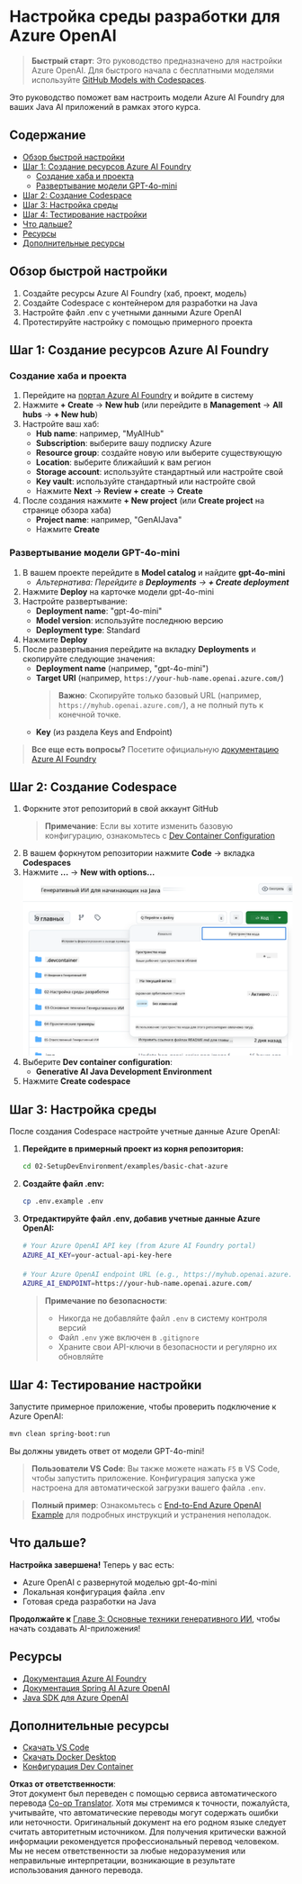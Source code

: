<!--
CO_OP_TRANSLATOR_METADATA:
{
  "original_hash": "bfdb4b4eadbee3a59ef742439f58326a",
  "translation_date": "2025-07-27T12:51:01+00:00",
  "source_file": "02-SetupDevEnvironment/getting-started-azure-openai.md",
  "language_code": "ru"
}
-->
# Настройка среды разработки для Azure OpenAI

> **Быстрый старт**: Это руководство предназначено для настройки Azure OpenAI. Для быстрого начала с бесплатными моделями используйте [GitHub Models with Codespaces](./README.md#quick-start-cloud).

Это руководство поможет вам настроить модели Azure AI Foundry для ваших Java AI приложений в рамках этого курса.

## Содержание

- [Обзор быстрой настройки](../../../02-SetupDevEnvironment)
- [Шаг 1: Создание ресурсов Azure AI Foundry](../../../02-SetupDevEnvironment)
  - [Создание хаба и проекта](../../../02-SetupDevEnvironment)
  - [Развертывание модели GPT-4o-mini](../../../02-SetupDevEnvironment)
- [Шаг 2: Создание Codespace](../../../02-SetupDevEnvironment)
- [Шаг 3: Настройка среды](../../../02-SetupDevEnvironment)
- [Шаг 4: Тестирование настройки](../../../02-SetupDevEnvironment)
- [Что дальше?](../../../02-SetupDevEnvironment)
- [Ресурсы](../../../02-SetupDevEnvironment)
- [Дополнительные ресурсы](../../../02-SetupDevEnvironment)

## Обзор быстрой настройки

1. Создайте ресурсы Azure AI Foundry (хаб, проект, модель)
2. Создайте Codespace с контейнером для разработки на Java
3. Настройте файл .env с учетными данными Azure OpenAI
4. Протестируйте настройку с помощью примерного проекта

## Шаг 1: Создание ресурсов Azure AI Foundry

### Создание хаба и проекта

1. Перейдите на [портал Azure AI Foundry](https://ai.azure.com/) и войдите в систему
2. Нажмите **+ Create** → **New hub** (или перейдите в **Management** → **All hubs** → **+ New hub**)
3. Настройте ваш хаб:
   - **Hub name**: например, "MyAIHub"
   - **Subscription**: выберите вашу подписку Azure
   - **Resource group**: создайте новую или выберите существующую
   - **Location**: выберите ближайший к вам регион
   - **Storage account**: используйте стандартный или настройте свой
   - **Key vault**: используйте стандартный или настройте свой
   - Нажмите **Next** → **Review + create** → **Create**
4. После создания нажмите **+ New project** (или **Create project** на странице обзора хаба)
   - **Project name**: например, "GenAIJava"
   - Нажмите **Create**

### Развертывание модели GPT-4o-mini

1. В вашем проекте перейдите в **Model catalog** и найдите **gpt-4o-mini**
   - *Альтернатива: Перейдите в **Deployments** → **+ Create deployment***
2. Нажмите **Deploy** на карточке модели gpt-4o-mini
3. Настройте развертывание:
   - **Deployment name**: "gpt-4o-mini"
   - **Model version**: используйте последнюю версию
   - **Deployment type**: Standard
4. Нажмите **Deploy**
5. После развертывания перейдите на вкладку **Deployments** и скопируйте следующие значения:
   - **Deployment name** (например, "gpt-4o-mini")
   - **Target URI** (например, `https://your-hub-name.openai.azure.com/`)  
      > **Важно**: Скопируйте только базовый URL (например, `https://myhub.openai.azure.com/`), а не полный путь к конечной точке.
   - **Key** (из раздела Keys and Endpoint)

> **Все еще есть вопросы?** Посетите официальную [документацию Azure AI Foundry](https://learn.microsoft.com/azure/ai-foundry/how-to/create-projects?tabs=ai-foundry&pivots=hub-project)

## Шаг 2: Создание Codespace

1. Форкните этот репозиторий в свой аккаунт GitHub
   > **Примечание**: Если вы хотите изменить базовую конфигурацию, ознакомьтесь с [Dev Container Configuration](../../../.devcontainer/devcontainer.json)
2. В вашем форкнутом репозитории нажмите **Code** → вкладка **Codespaces**
3. Нажмите **...** → **New with options...**
![создание codespace с опциями](../../../translated_images/codespaces.9945ded8ceb431a58e8bee7f212e8c62b55733b7e302fd58194fadc95472fa3c.ru.png)
4. Выберите **Dev container configuration**: 
   - **Generative AI Java Development Environment**
5. Нажмите **Create codespace**

## Шаг 3: Настройка среды

После создания Codespace настройте учетные данные Azure OpenAI:

1. **Перейдите в примерный проект из корня репозитория:**
   ```bash
   cd 02-SetupDevEnvironment/examples/basic-chat-azure
   ```

2. **Создайте файл .env:**
   ```bash
   cp .env.example .env
   ```

3. **Отредактируйте файл .env, добавив учетные данные Azure OpenAI:**
   ```bash
   # Your Azure OpenAI API key (from Azure AI Foundry portal)
   AZURE_AI_KEY=your-actual-api-key-here
   
   # Your Azure OpenAI endpoint URL (e.g., https://myhub.openai.azure.com/)
   AZURE_AI_ENDPOINT=https://your-hub-name.openai.azure.com/
   ```

   > **Примечание по безопасности**: 
   > - Никогда не добавляйте файл `.env` в систему контроля версий
   > - Файл `.env` уже включен в `.gitignore`
   > - Храните свои API-ключи в безопасности и регулярно их обновляйте

## Шаг 4: Тестирование настройки

Запустите примерное приложение, чтобы проверить подключение к Azure OpenAI:

```bash
mvn clean spring-boot:run
```

Вы должны увидеть ответ от модели GPT-4o-mini!

> **Пользователи VS Code**: Вы также можете нажать `F5` в VS Code, чтобы запустить приложение. Конфигурация запуска уже настроена для автоматической загрузки вашего файла `.env`.

> **Полный пример**: Ознакомьтесь с [End-to-End Azure OpenAI Example](./examples/basic-chat-azure/README.md) для подробных инструкций и устранения неполадок.

## Что дальше?

**Настройка завершена!** Теперь у вас есть:
- Azure OpenAI с развернутой моделью gpt-4o-mini
- Локальная конфигурация файла .env
- Готовая среда разработки на Java

**Продолжайте к** [Главе 3: Основные техники генеративного ИИ](../03-CoreGenerativeAITechniques/README.md), чтобы начать создавать AI-приложения!

## Ресурсы

- [Документация Azure AI Foundry](https://learn.microsoft.com/azure/ai-services/)
- [Документация Spring AI Azure OpenAI](https://docs.spring.io/spring-ai/reference/api/clients/azure-openai-chat.html)
- [Java SDK для Azure OpenAI](https://learn.microsoft.com/java/api/overview/azure/ai-openai-readme)

## Дополнительные ресурсы

- [Скачать VS Code](https://code.visualstudio.com/Download)
- [Скачать Docker Desktop](https://www.docker.com/products/docker-desktop)
- [Конфигурация Dev Container](../../../.devcontainer/devcontainer.json)

**Отказ от ответственности**:  
Этот документ был переведен с помощью сервиса автоматического перевода [Co-op Translator](https://github.com/Azure/co-op-translator). Хотя мы стремимся к точности, пожалуйста, учитывайте, что автоматические переводы могут содержать ошибки или неточности. Оригинальный документ на его родном языке следует считать авторитетным источником. Для получения критически важной информации рекомендуется профессиональный перевод человеком. Мы не несем ответственности за любые недоразумения или неправильные интерпретации, возникающие в результате использования данного перевода.
